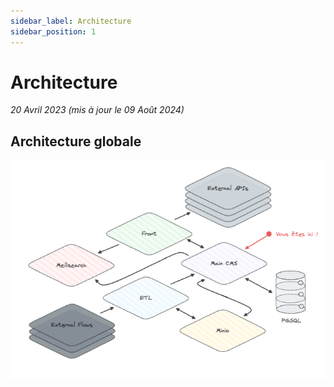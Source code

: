 ```yaml
---
sidebar_label: Architecture
sidebar_position: 1
---
```


# Architecture
_20 Avril 2023 (mis à jour le 09 Août 2024)_

## Architecture globale
![Architecture 1j1s-main-cms-global](../assets/1j1s-main-cms-architecture-globale.png)

